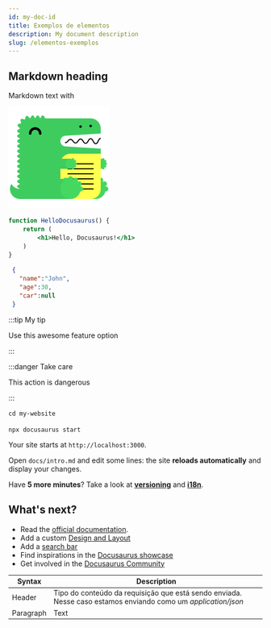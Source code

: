 ```yaml
---
id: my-doc-id
title: Exemplos de elementos
description: My document description
slug: /elementos-exemplos
---
```


## Markdown heading

Markdown text with

![Docusaurus logo](/img/docusaurus.png)

```jsx title="src/components/HelloDocusaurus.js"
function HelloDocusaurus() {
    return (
        <h1>Hello, Docusaurus!</h1>
    )
}
```

```json
 { 
   "name":"John", 
   "age":30, 
   "car":null
 }
```


:::tip My tip

Use this awesome feature option

:::

:::danger Take care

This action is dangerous

:::

```shell
cd my-website

npx docusaurus start
```

Your site starts at `http://localhost:3000`.

Open `docs/intro.md` and edit some lines: the site **reloads automatically** and display your changes.

Have **5 more minutes**? Take a look at **[versioning](/iniciando-a-integracao/metodos-interfaces-integracao)** and **[i18n](/iniciando-a-integracao/procedimentos-para-integracao)**.

## What's next?

- Read the [official documentation](https://docusaurus.io/).
- Add a custom [Design and Layout](https://docusaurus.io/docs/styling-layout)
- Add a [search bar](https://docusaurus.io/docs/search)
- Find inspirations in the [Docusaurus showcase](https://docusaurus.io/showcase)
- Get involved in the [Docusaurus Community](https://docusaurus.io/community/support)

| Syntax | Description |
| --- | ----------- |
| Header | Tipo do conteúdo da requisição que está sendo enviada. Nesse caso estamos enviando como um *application/json* |
| Paragraph | Text |






